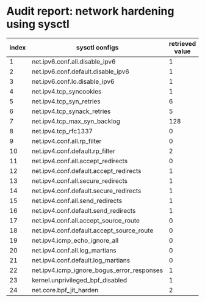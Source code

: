 # Audit report: network hardening using sysctl
| index | sysctl configs | retrieved value | expected value | status | references
|---|---|---|---|---|---|
| 1 | net.ipv6.conf.all.disable_ipv6  | 1 |  1  | OK |  [cis_suse_linux](https://www.tenable.com/audits/items/CIS_SUSE_Linux_Enterprise_Server_12_v3.0.0_L2.audit:37d7eb8b0f8888f9a8d9c7db32a975a7) |
| 2 | net.ipv6.conf.default.disable_ipv6  | 1 |  1  | OK |  [cis_suse_linux](https://www.tenable.com/audits/items/CIS_SUSE_Linux_Enterprise_Server_12_v3.0.0_L2.audit:37d7eb8b0f8888f9a8d9c7db32a975a7) |
| 3 | net.ipv6.conf.lo.disable_ipv6  | 1 |  1  | OK |  [cis_suse_linux](https://www.tenable.com/audits/items/CIS_SUSE_Linux_Enterprise_Server_12_v3.0.0_L2.audit:37d7eb8b0f8888f9a8d9c7db32a975a7) |
| 4 | net.ipv4.tcp_syncookies  | 1 |  1  | OK |  [cis_rocky_linux_8](https://www.tenable.com/audits/items/CIS_Rocky_Linux_8_v1.0.0_L1_Server.audit:95e3320517071e79c94501bed716202c) |
| 5 | net.ipv4.tcp_syn_retries  | 6 |  2  | NOK |  [harden-network](https://www.linuxwolfpack.com/linux-harden-network.php) |
| 6 | net.ipv4.tcp_synack_retries  | 5 |  2  | NOK |  [ibm](https://www.ibm.com/docs/en/cic/1.2.2?topic=configuration-enhancing-tcp-syn-flood-attack) |
| 7 | net.ipv4.tcp_max_syn_backlog  | 128 |  1280  | NOK |  [vmware](https://docs.vmware.com/en/vRealize-Operations/8.10/com.vmware.vcom.scg.doc/GUID-50057346-AEC5-4597-9BB7-72028DAF627C.html) |
| 8 | net.ipv4.tcp_rfc1337  | 0 |  1  | NOK |  [ietf](https://datatracker.ietf.org/doc/html/rfc1337) |
| 9 | net.ipv4.conf.all.rp_filter  | 0 |  1  | NOK |  [cis_ubuntu_linux](https://www.tenable.com/audits/items/CIS_Ubuntu_Linux_18.04_LTS_v2.2.0_L1_Server.audit:2294214a0f263f5104f684818e9e3828?x-clickref=1101lzLFvPhz&x-promotion-id=afffiliate) |
| 10 | net.ipv4.conf.default.rp_filter  | 2 |  1  | NOK |  [cis_ubuntu_linux](https://www.tenable.com/audits/items/CIS_Ubuntu_Linux_18.04_LTS_v2.2.0_L1_Server.audit:2294214a0f263f5104f684818e9e3828?x-clickref=1101lzLFvPhz&x-promotion-id=afffiliate) |
| 11 | net.ipv4.conf.all.accept_redirects  | 0 |  0  | OK |  [cis_red_hat_linux](https://www.tenable.com/audits/items/CIS_Red_Hat_EL7_STIG_v2.0.0_L1_Server.audit:4d9e23e2c48338239a2c2fc709a2a472) |
| 12 | net.ipv4.conf.default.accept_redirects  | 1 |  0  | NOK |  [cis_red_hat_linux](https://www.tenable.com/audits/items/CIS_Red_Hat_EL7_STIG_v2.0.0_L1_Server.audit:4d9e23e2c48338239a2c2fc709a2a472) |
| 13 | net.ipv4.conf.all.secure_redirects  | 1 |  0  | NOK |  [cis_debian_linux](https://www.tenable.com/audits/items/CIS_Debian_Linux_7_v1.0.0_L1.audit:746cc306d6e4153d4cb5bddcabb5df48) |
| 14 | net.ipv4.conf.default.secure_redirects  | 1 |  0  | NOK |  [cis_debian_linux](https://www.tenable.com/audits/items/CIS_Debian_Linux_7_v1.0.0_L1.audit:746cc306d6e4153d4cb5bddcabb5df48) |
| 15 | net.ipv4.conf.all.send_redirects  | 1 |  0  | NOK |  [cis_ubuntu_linux](https://www.tenable.com/audits/items/CIS_Ubuntu_12.04_LTS_Server_v1.1.0_L1.audit:37542e36de5b697c5f63481f2e657d42) |
| 16 | net.ipv4.conf.default.send_redirects  | 1 |  0  | NOK |  [cis_ubuntu_linux](https://www.tenable.com/audits/items/CIS_Ubuntu_12.04_LTS_Server_v1.1.0_L1.audit:37542e36de5b697c5f63481f2e657d42) |
| 17 | net.ipv4.conf.all.accept_source_route  | 0 |  0  | OK |  [cis_amazon_linux](https://www.tenable.com/audits/items/CIS_Amazon_Linux_2_STIG_v1.0.0_L1.audit:c5a0b89f950db0e87902138400ad127b) |
| 18 | net.ipv4.conf.default.accept_source_route  | 0 |  0  | OK |  [cis_amazon_linux](https://www.tenable.com/audits/items/CIS_Amazon_Linux_2_STIG_v1.0.0_L1.audit:c5a0b89f950db0e87902138400ad127b) |
| 19 | net.ipv4.icmp_echo_ignore_all  | 0 |  1  | NOK |  [cis_rocky_linux](https://www.tenable.com/audits/items/CIS_Rocky_Linux_8_v1.0.0_L1_Server.audit:a82dbeb614529af0ccae791e4e56cf89) |
| 20 | net.ipv4.conf.all.log_martians  | 0 |  1  | NOK |  [cis_ubuntu_linux](https://www.tenable.com/audits/items/CIS_Ubuntu_12.04_LTS_Server_v1.1.0_L1.audit:a9bad78b00fddec116bfe989cc36180b) |
| 21 | net.ipv4.conf.default.log_martians  | 0 |  1  | NOK |  [cis_ubuntu_linux](https://www.tenable.com/audits/items/CIS_Ubuntu_12.04_LTS_Server_v1.1.0_L1.audit:a9bad78b00fddec116bfe989cc36180b) |
| 22 | net.ipv4.icmp_ignore_bogus_error_responses  | 1 |  1  | OK |  [cis_rocky_linux](https://www.tenable.com/audits/items/CIS_Rocky_Linux_8_v1.0.0_L1_Server.audit:b41b63bbd97956320d9d10a9781b8cdb) |
| 23 | kernel.unprivileged_bpf_disabled  | 1 |  1  | OK |  [cis_bottlerocket](https://www.tenable.com/audits/items/CIS_Bottlerocket_v1.0.0_L1.audit:0b66066e10907c3a7136e75917351508) |
| 24 | net.core.bpf_jit_harden  | 2 |  2  | OK |  [disa_stig_red_hat_linux](https://www.tenable.com/audits/items/DISA_STIG_Red_Hat_Enterprise_Linux_9_v2r1.audit:a7366b2924f4fad4cc7a247a4f72fe9b) |

